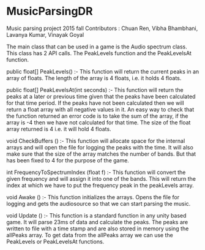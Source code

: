 # MusicParsingDR
Music parsing project 2015 fall
Contributors : Chuan Ren, Vibha Bhambhani, Lavanya Kumar, Vinayak Goyal


The main class that can be used in a game is the Audio spectrum class. This class has 2 API calls. The PeakLevels function and the PeakLevelsAt function. 

public float[] PeakLevels() :- 
This function will return the current peaks in an array of floats. The length of the array is 4 floats, i.e. it holds 4 floats. 

public float[] PeakLevelsAt(int seconds) :-
This function will return the peaks at a later or previous time given that the peaks have been calculated for that time period. If the peaks have not been calculated then we will return a float array with all negative values in it. An easy way to check that the function returned an error code is to take the sum of the array, if the array is -4 then we have not calculated for that time. The size of the float array returned is 4 i.e. it will hold 4 floats. 

void CheckBuffers () :- 
This function will allocate space for the internal arrays and will open the file for logging the peaks with the time. It will also make sure that the size of the array matches the number of bands. But that has been fixed to 4 for the purpose of the game. 

int FrequencyToSpectrumIndex (float f) :-
This function will convert the given frequency and will assign it into one of the bands. This will return the index at which we have to put the frequency peak in the peakLevels array. 

void Awake () :- 
This function initializes the arrays. Opens the file for logging and gets the audiosource so that we can start parsing the music. 

void Update () :-
This function is a standard function in any unity based game. It will parse 23ms of data and calculate the peaks. The peaks are written to file with a time stamp and are also stored in memory using the allPeaks array. To get data from the allPeaks array we can use the PeakLevels or PeakLevelsAt functions.  